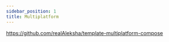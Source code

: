 ```yaml
---
sidebar_position: 1
title: Multiplatform
---
```


https://github.com/realAleksha/template-multiplatform-compose